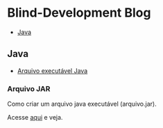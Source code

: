 # Blind-Development Blog

- [Java](#java)

## Java

- [Arquivo executável Java](#arquivo-jar)

### Arquivo JAR
Como criar um arquivo java executável (arquivo.jar).

Acesse [aqui](JAVA/howToCreateJARFile.md) e veja.